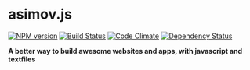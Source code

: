 asimov.js
================

[![NPM version](https://badge.fury.io/js/asimov-static.png)](http://badge.fury.io/js/asimov-static) [![Build Status](https://travis-ci.org/adamrenklint/asimov-static.png?branch=master)](https://travis-ci.org/adamrenklint/asimov-static) [![Code Climate](https://codeclimate.com/github/adamrenklint/asimov-static.png)](https://codeclimate.com/github/adamrenklint/asimov-static) [![Dependency Status](https://david-dm.org/adamrenklint/asimov-static.png?theme=shields.io)](https://david-dm.org/adamrenklint/asimov-static)

**A better way to build awesome websites and apps, with javascript and textfiles**
